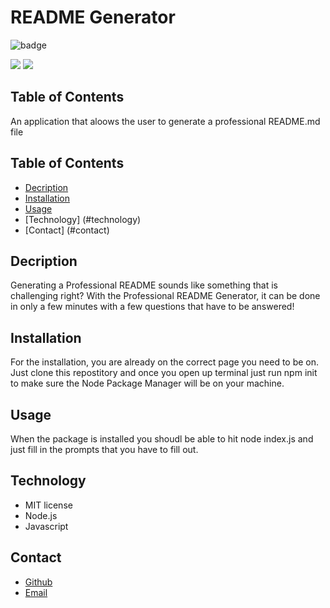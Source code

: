 
# README Generator

![badge](https://img.shields.io/badge/licence-MIT-blue)

<img src = "Screenshot nust go here - terminal">
<img src = "Screenshot nust go here - Generated README">

## Table of Contents

An application that aloows the user to generate a professional README.md file

## Table of Contents
* [Decription](#decription)
* [Installation](#installation)
* [Usage](#userUsage)
* [Technology] (#technology)
* [Contact] (#contact)

## Decription 

Generating a Professional README sounds like something that is challenging right? With the Professional README Generator, it can be done in only a few minutes with a few questions that have to be answered! 

## Installation 

For the installation, you are already on the correct page you need to be on. Just clone this repostitory and once you open up terminal just run npm init to make sure the Node Package Manager will be on your machine. 

## Usage 
When the package is installed you shoudl be able to hit node index.js and just fill in the prompts that you have to fill out. 

## Technology
* MIT license
* Node.js
* Javascript

## Contact 
- [Github](https://github.com/smurphy7326)
- [Email](smurphy7326@gmail.com)







